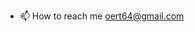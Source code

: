 
- 📫 How to reach me oert64@gmail.com

<!---
Ramasiken/Ramasiken is a ✨ special ✨ repository because its `README.md` (this file) appears on your GitHub profile.
You can click the Preview link to take a look at your changes.
--->
